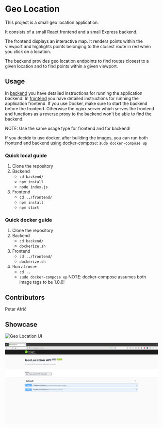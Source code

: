 # Geo Location

This project is a small geo location application.

It consists of a small React frontend and a small Express backend. 

The frontend displays an interactive map. 
It renders points within the viewport and highlights points belonging to the closest route in red when you click on a location.

The backend provides geo location endpoints to find routes closest to a given location and to find points within a given viewport. 

## Usage

In [backend](backend/) you have detailed instructions for running the application backend. 
In [frontend](frontend/) you have detailed instructions for running the application frontend. 
If you use Docker, make sure to start the backend before the frontend. Otherwise the nginx server which serves the frontend and functions as a reverse proxy to the backend won't be able to find the backend.

NOTE: Use the same usage type for frontend and for backend!

If you decide to use docker, after building the images, you can run both frontend and backend using docker-compose:
`sudo docker-compose up`

### Quick local guide

1. Clone the repository
2. Backend
   - `cd backend/`
   - `npm install`
   - `node index.js`
3. Frontend
   - `cd ../frontend/`
   - `npm install`
   - `npm start`

### Quick docker guide

1. Clone the repository
2. Backend
   - `cd backend/`
   - `dockerize.sh`
3. Frontend
   - `cd ../frontend/`
   - `dockerize.sh`
4. Run at once:
   - `cd ..`
   - `sudo docker-compose up`
   NOTE: docker-compose assumes both image tags to be 1.0.0!

## Contributors

Petar Afrić

## Showcase

![Geo Location UI](docs/images/goe-location-example.gif)

![Geo Location API Swagger](docs/images/geo-loc-swagger.png)